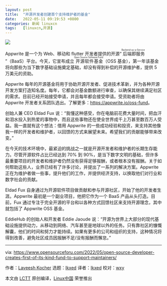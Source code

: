 ```yaml
---
layout: post
title:	"开源开发者创建首个支持维护者的基金"
date:	2022-05-11 09:19:53 +0800 
categories:	新闻 linuxcn 
tags:	[linuxcn,开源]
---
```



![](/Asserts/Images//attachment/album/202205/11/091909u7kjzkp3tsf7p74s.jpg)


Appwrite 是一个为 Web、移动和 flutter 开发者提供的开源“<ruby> 后端即服务 <rt>  Backend-as-a-Service </rt></ruby>”（BaaS）平台。今天，它宣布成立<ruby> 开源软件基金 <rt>  Open Source Software Fund </rt></ruby>（OSS 基金），第一年该基金将向那些为当下数字基础设施奠定基础，却没有得到补偿的开源维护者，提供 5 万美元的资助。


Appwrite 每年的开源基金将用于协助开源开发者、促进技术革新，并为各种开源开发方案打造知名度。每年，它都会对基金数额进行审查，以确保其继续满足社区的需求。目前已经开始接受申请，并且每年都会接受申请。受资助者将由 Appwrite 开发者关系团队选出。了解更多：<https://appwrite.io/oss-fund>。


创始人兼 CEO Eldad Fux 说：“我懂这种感受，你在电脑前花费大量时间，把血汗和泪水投入到热爱的事物中，而且这些事物还在使全世界成千上万甚至数百万人受益。我一直就有这个想法：借用 Appwrite 的一些成功经验和投资，来支持其他像我一样的开发者和维护者，以回馈的方式来展望未来。希望我们的贡献能够带来改变。”


在今天的技术环境中，最紧迫的挑战之一就是开源开发者和维护者的长期生存能力。尽管开源软件占比已经达到 70% 到 90%，是当下数字文明的基础，但许多最重要项目的开发者和维护者仍然没有获得足够报酬，或者根本没有报酬。关于如何帮助这些人，业界已经有了许多讨论，并提出了一系列的解决方案。Appwrite 正在为维护者做一些事，提升他们的工作，并提供经济支持，以换取他们对行业和数字社会的贡献。


Eldad Fux 自身通过为开源软件项目做贡献和参与开源社区，开始了他的开发者生涯。Appwrite 最初是一个副业项目，他把它作为一个 BaaS 产品从头打造。目前，Fux 通过专注于完全开源的平台和以各种方式回馈社区来支持开源理念，其中就包括了 Appwrite OSS 基金。


EddieHub 的创始人和开发者 Eddie Jaoude 说：“开源为世界上大部分的现代基础设施提供动力，从移动到网络、汽车甚至是地球以外的任务。只有靠社区的慷慨解囊，他们的时间和努力才能持续。如果有更多的公司和组织的支持，这种情况将得到改善，避免社区成员因报酬不足/没有报酬而懈怠。”




---


via: <https://www.opensourceforu.com/2022/05/open-source-developer-creates-first-of-its-kind-fund-to-support-maintainers/>


作者：[Laveesh Kocher](https://www.opensourceforu.com/author/laveesh-kocher/) 选题：[lkxed](https://github.com/lkxed) 译者：[lkxed](https://github.com/lkxed) 校对：[wxy](https://github.com/wxy)


本文由 [LCTT](https://github.com/LCTT/TranslateProject) 原创编译，[Linux中国](https://linux.cn/) 荣誉推出
